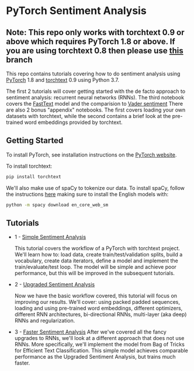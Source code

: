 # PyTorch Sentiment Analysis

## Note: This repo only works with torchtext 0.9 or above which requires PyTorch 1.8 or above. If you are using torchtext 0.8 then please use [this](https://github.com/bentrevett/pytorch-sentiment-analysis/tree/torchtext08) branch

This repo contains tutorials covering how to do sentiment analysis using [PyTorch](https://github.com/pytorch/pytorch) 1.8 and [torchtext](https://github.com/pytorch/text) 0.9 using Python 3.7.

The first 2 tutorials will cover getting started with the de facto approach to sentiment analysis: recurrent neural networks (RNNs). The third notebook covers the [FastText](https://arxiv.org/abs/1607.01759) model and the comparision to [Vader sentiment](https://github.com/cjhutto/vaderSentiment)
There are also 2 bonus "appendix" notebooks. The first covers loading your own datasets with torchtext, while the second contains a brief look at the pre-trained word embeddings provided by torchtext.

## Getting Started

To install PyTorch, see installation instructions on the [PyTorch website](https://pytorch.org/get-started/locally).

To install torchtext:

``` bash
pip install torchtext
```

We'll also make use of spaCy to tokenize our data. To install spaCy, follow the instructions [here](https://spacy.io/usage/) making sure to install the English models with:

``` bash
python -m spacy download en_core_web_sm
```

## Tutorials

* 1 - [Simple Sentiment Analysis](https://github.com/pdtrung1994/python-project-FastText/blob/main/1%20-%20Simple%20Sentiment%20Analysis.ipynb) 

    This tutorial covers the workflow of a PyTorch with torchtext project. We'll learn how to: load data, create train/test/validation splits, build a vocabulary, create data iterators, define a model and implement the train/evaluate/test loop. The model will be simple and achieve poor performance, but this will be improved in the subsequent tutorials.

* 2 - [Upgraded Sentiment Analysis](https://github.com/pdtrung1994/python-project-FastText/blob/main/2%20-%20Upgraded%20Sentiment%20Analysis.ipynb)

    Now we have the basic workflow covered, this tutorial will focus on improving our results. We'll cover: using packed padded sequences, loading and using pre-trained word embeddings, different optimizers, different RNN architectures, bi-directional RNNs, multi-layer (aka deep) RNNs and regularization.

* 3 - [Faster Sentiment Analysis](https://github.com/pdtrung1994/python-project-FastText/blob/main/Sentiment_Analysis.ipynb)
    After we've covered all the fancy upgrades to RNNs, we'll look at a different approach that does not use RNNs. More specifically, we'll implement the model from Bag of Tricks for Efficient Text Classification. This simple model achieves comparable performance as the Upgraded Sentiment Analysis, but trains much faster.

